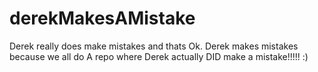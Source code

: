 # derekMakesAMistake
Derek really does make mistakes and thats Ok. Derek makes mistakes because we all do
A repo where Derek actually DID make a mistake!!!!! :)
